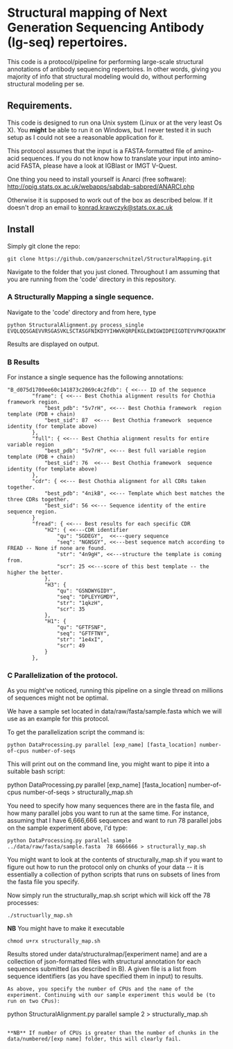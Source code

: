 # Structural mapping of Next Generation Sequencing Antibody (Ig-seq) repertoires.

This code is a protocol/pipeline for performing large-scale structural annotations of antibody sequencing repertoires. In other words, giving you majority of info that structural modeling would do, without performing structural modeling per se.

## Requirements.

This code is designed to run ona Unix system (Linux or at the very least Os X). You **might** be able to run it on Windows, but I never tested it in such setup as I could not see a reasonable application for it. 

This protocol assumes that the input is a FASTA-formatted file of amino-acid sequences. If you do not know how to translate your input into amino-acid FASTA, please have a look at IGBlast or IMGT V-Quest.

One thing you need to install yourself is Anarci (free software): http://opig.stats.ox.ac.uk/webapps/sabdab-sabpred/ANARCI.php

Otherwise it is supposed to work out of the box as described below. If it doesn't drop an email to konrad.krawczyk@stats.ox.ac.uk

## Install

Simply git clone the repo:

```
git clone https://github.com/panzerschnitzel/StructuralMapping.git
```

Navigate to the folder that you just cloned. Throughout I am assuming that you are running from the 'code' directory in this repository.

### A Structurally Mapping a single sequence.

Navigate to the 'code' directory and from here, type

```
python StructuralAlignment.py process_single EVQLQQSGAEVVRSGASVKLSCTASGFNIKDYYIHWVKQRPEKGLEWIGWIDPEIGDTEYVPKFQGKATMTADTSSNTAYLQLSSLTSEDTAVYYCNAGHDYDRGRFPYWGQGTLVTVSAAKTTPPSVYPLAPGSAAQTNSMVTLGCLVKGYFPEPVTVTWNSGSLSSGVHTFPAVLQSDLYTLSSSVTVPSSTWPSETVTCNVAHPASSTKVDKKIVPRD
```

Results are displayed on output.

### B Results


For instance a single sequence has the following annotations:

```
"B_d075d1700ee60c141873c2069c4c2fdb": { <<--- ID of the sequence
		"frame": { <<--- Best Chothia alignment results for Chothia framework region.
			"best_pdb": "5v7rH", <<--- Best Chothia framework  region template (PDB + chain)
			"best_sid": 87  <<--- Best Chothia framework  sequence identity (for template above)
		},
		"full": { <<--- Best Chothia alignment results for entire variable region
			"best_pdb": "5v7rH", <<--- Best full variable region template (PDB + chain)
			"best_sid": 76  <<--- Best Chothia framework  sequence identity (for template above)
		},
		"cdr": { <<--- Best Chothia alignment for all CDRs taken together.
			"best_pdb": "4nikB", <<--- Template which best matches the three CDRs together.
			"best_sid": 56 <<--- Sequence identity of the entire sequence region.
		}
		"fread": { <<--- Best results for each specific CDR
			"H2": { <<---CDR identifier
				"qu": "SGDEGY",  <<---query sequence
				"seq": "NGNSGY", <<---best sequence match according to FREAD -- None if none are found.
				"str": "4n9gH", <<---structure the template is coming from.
				"scr": 25 <<---score of this best template -- the higher the better.
			},
			"H3": {
				"qu": "GSNDWYGIDY",
				"seq": "DPLEYYGMDY",
				"str": "1qkzH",
				"scr": 35
			},
			"H1": {
				"qu": "GFTFSNF",
				"seq": "GFTFTNY",
				"str": "1e4xI",
				"scr": 49
			}
		},
```
### C Parallelization of the protocol.

As you might've noticed, running this pipeline on a single thread on millions of sequences might not be optimal.

We have a sample set located in data/raw/fasta/sample.fasta which we will use as an example for this protocol.  

To get the parallelization script the command is:

```
python DataProcessing.py parallel [exp_name] [fasta_location] number-of-cpus number-of-seqs
```

This will print out on the command line, you might want to pipe it into a suitable bash script:

python DataProcessing.py parallel [exp_name] [fasta_location] number-of-cpus number-of-seqs > structurally_map.sh

You need to specify how many sequences there are in the fasta file, and how many parallel jobs you want to run at the same time. For instance, assuming that I have 6,666,666 sequences and want to run 78 parallel jobs on the sample experiment above, I'd type:

```
python DataProcessing.py parallel sample ../data/raw/fasta/sample.fasta  78 6666666 > structurally_map.sh
```

You might want to look at the contents of structurally_map.sh if you want to figure out how to run the protocol only on chunks of your data -- it is essentially a collection of python scripts that runs on subsets of lines from the fasta file you specify.

Now simply run the structurally_map.sh script which will kick off the 78 processes:

```
./structuarlly_map.sh
```

**NB** You might have to make it executable 

```
chmod u+rx structurally_map.sh
```

Results stored under data/structuralmap/[experiment name] and are a collection of json-formatted files with structural annotation for each sequences submitted (as described in B). A given file is a list from sequence identifiers (as you have specified them in input) to results.


```
As above, you specify the number of CPUs and the name of the experiment. Continuing with our sample experiment this would be (to run on two CPus):

```
python StructuralAlignment.py parallel sample 2 > structurally_map.sh
```

**NB** If number of CPUs is greater than the number of chunks in the data/numbered/[exp name] folder, this will clearly fail. 




